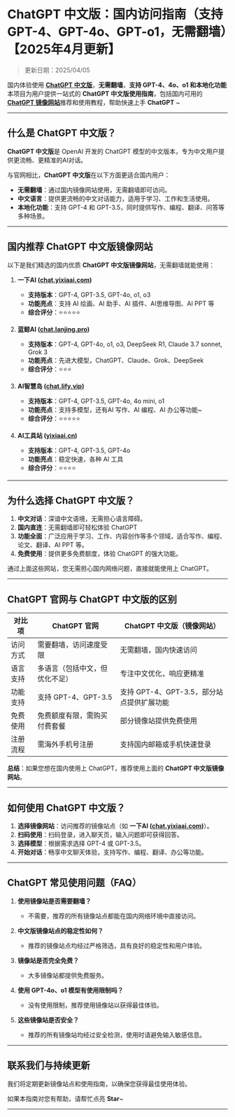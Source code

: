 # ChatGPT 中文版：国内访问指南（支持 GPT-4、GPT-4o、GPT-o1，无需翻墙）【2025年4月更新】

> 更新日期：2025/04/05       

国内体验使用 [**ChatGPT 中文版**](https://chat.yixiaai.com)，**无需翻墙**，**支持 GPT-4、4o、o1 和本地化功能**   
本项目为用户提供一站式的 **ChatGPT 中文版使用指南**，包括国内可用的 [**ChatGPT 镜像网站**](https://chat.lanjing.pro)推荐和使用教程，帮助快速上手 **ChatGPT** ~

---

## 什么是 ChatGPT 中文版？

**ChatGPT 中文版**是 OpenAI 开发的 ChatGPT 模型的中文版本，专为中文用户提供更流畅、更精准的AI对话。  

与官网相比，**ChatGPT 中文版**在以下方面更适合国内用户：

- **无需翻墙**：通过国内镜像网站使用，无需翻墙即可访问。
- **中文语言**：提供更流畅的中文对话能力，适用于学习、工作和生活使用。
- **本地化功能**：支持 GPT-4 和 GPT-3.5，同时提供写作、编程、翻译、问答等多种场景。

---

## 国内推荐 ChatGPT 中文版镜像网站

以下是我们精选的国内优质 **ChatGPT 中文版镜像网站**，无需翻墙就能使用：

1. **一下AI ([chat.yixiaai.com](https://chat.yixiaai.com))**
   - **支持版本**：GPT-4, GPT-3.5, GPT-4o, o1, o3
   - **功能亮点**：支持 AI 绘画、AI 助手、AI 插件、AI思维导图、AI PPT 等
   - **综合评分**：⭐⭐⭐⭐⭐

2. **蓝鲸AI ([chat.lanjing.pro](https://chat.lanjing.pro))**
   - **支持版本**：GPT-4, GPT-4o, o1, o3, DeepSeek R1, Claude 3.7 sonnet, Grok 3
   - **功能亮点**：先进大模型，ChatGPT、Claude、Grok、DeepSeek
   - **综合评分**：⭐⭐⭐

3. **AI智慧岛 ([chat.lify.vip](https://www.yixiaai.com))**
   - **支持版本**：GPT-4, GPT-3.5, GPT-4o, 4o mini, o1
   - **功能亮点**：支持多模型，还有AI 写作、AI 编程、AI 办公等功能~
   - **综合评分**：⭐⭐⭐⭐⭐

4. **AI工具站 ([yixiaai.cn](https://yixiaai.cn))**
   - **支持版本**：GPT-4, GPT-3.5, GPT-4o
   - **功能亮点**：稳定快速，各种 AI 工具
   - **综合评分**：⭐⭐⭐⭐

---

## 为什么选择 ChatGPT 中文版？

1. **中文对话**：深谙中文语境，无需担心语言障碍。
2. **国内直连**：无需翻墙即可轻松体验 ChatGPT
3. **功能全面**：广泛应用于学习、工作、内容创作等多个领域，适合写作、编程、论文、翻译、AI PPT 等。
4. **免费使用**：提供更多免费额度，体验 ChatGPT 的强大功能。

通过上面这些网站，您无需担心国内网络问题，直接就能使用上 ChatGPT。

---

## ChatGPT 官网与 ChatGPT 中文版的区别

| 对比项              | ChatGPT 官网                 | ChatGPT 中文版（镜像网站）           |
|---------------------|-----------------------------|------------------------------------|
| 访问方式            | 需要翻墙，访问速度受限       | 无需翻墙，国内快速访问              |
| 语言支持            | 多语言（包括中文，但优化不足）| 专注中文优化，响应更精准            |
| 功能支持            | 支持 GPT-4、GPT-3.5          | 支持 GPT-4、GPT-3.5，部分站点提供扩展功能 |
| 免费使用            | 免费额度有限，需购买付费套餐  | 部分镜像站提供免费使用              |
| 注册流程            | 需海外手机号注册             | 支持国内邮箱或手机快速登录          |

**总结**：如果您想在国内使用上 ChatGPT，推荐使用上面的 **ChatGPT 中文版镜像网站**。

---

## 如何使用 ChatGPT 中文版？

1. **选择镜像网站**：访问推荐的镜像站点（如 **一下AI ([chat.yixiaai.com](https://chat.yixiaai.com))**）。
2. **扫码使用**：扫码登录，进入聊天页，输入问题即可获得回答。
3. **选择模型**：根据需求选择 GPT-4 或 GPT-3.5。
4. **开始对话**：畅享中文聊天体验，支持写作、编程、翻译、办公等功能。

---

## ChatGPT 常见使用问题（FAQ）

1. **使用镜像站是否需要翻墙？**
   - 不需要，推荐的所有镜像站点都能在国内网络环境中直接访问。

2. **中文版镜像站点的稳定性如何？**
   - 推荐的镜像站点均经过严格筛选，具有良好的稳定性和用户体验。

3. **镜像站是否完全免费？**
   - 大多镜像站都提供免费服务。

4. **使用 GPT-4o、o1 模型有使用限制吗？**
   - 没有使用限制，推荐使用镜像站以获得最佳体验。

5. **这些镜像站是否安全？**
   - 推荐的所有镜像站均经过安全检测，使用时请避免输入敏感信息。

---

## 联系我们与持续更新

我们将定期更新镜像站点和使用指南，以确保您获得最佳使用体验。

如果本指南对您有帮助，请帮忙点亮 **Star**~

---
